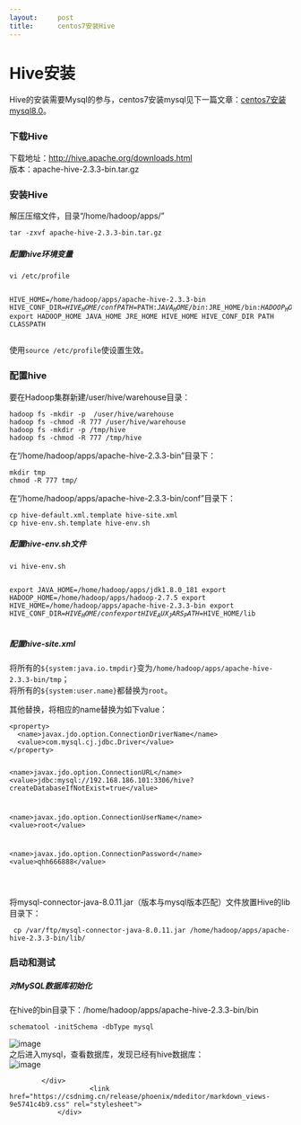 ```yaml
---
layout:     post
title:      centos7安装Hive
---
```

<div id="article_content" class="article_content clearfix csdn-tracking-statistics" data-pid="blog" data-mod="popu_307" data-dsm="post">
								            <div id="content_views" class="markdown_views prism-atom-one-dark">
							<!-- flowchart 箭头图标 勿删 -->
							<svg xmlns="http://www.w3.org/2000/svg" style="display: none;"><path stroke-linecap="round" d="M5,0 0,2.5 5,5z" id="raphael-marker-block" style="-webkit-tap-highlight-color: rgba(0, 0, 0, 0);"></path></svg>
							<h1><a id="Hive_0"></a>Hive安装</h1>
<p>Hive的安装需要Mysql的参与，centos7安装mysql见下一篇文章：<a href="https://blog.csdn.net/qianhuihan/article/details/83474559" rel="nofollow">centos7安装mysql8.0</a>。</p>
<h3><a id="Hive_2"></a>下载Hive</h3>
<p>下载地址：<a href="http://hive.apache.org/downloads.html" rel="nofollow">http://hive.apache.org/downloads.html</a><br>
版本：apache-hive-2.3.3-bin.tar.gz</p>
<h3><a id="Hive_6"></a>安装Hive</h3>
<p>解压压缩文件，目录“/home/hadoop/apps/”</p>
<pre><code>tar -zxvf apache-hive-2.3.3-bin.tar.gz 
</code></pre>
<h5><a id="hive_11"></a>配置hive环境变量</h5>
<pre><code>vi /etc/profile

HIVE_HOME=/home/hadoop/apps/apache-hive-2.3.3-bin
HIVE_CONF_DIR=$HIVE_HOME/conf
PATH=$PATH:$JAVA_HOME/bin:$JRE_HOME/bin:$HADOOP_HOME/bin:$HIVE_HOME/bin
export HADOOP_HOME JAVA_HOME JRE_HOME HIVE_HOME HIVE_CONF_DIR PATH CLASSPATH
</code></pre>
<p>使用<code>source /etc/profile</code>使设置生效。</p>
<h3><a id="hive_22"></a>配置hive</h3>
<p>要在Hadoop集群新建/user/hive/warehouse目录：</p>
<pre><code>hadoop fs -mkdir -p  /user/hive/warehouse
hadoop fs -chmod -R 777 /user/hive/warehouse
hadoop fs -mkdir -p /tmp/hive
hadoop fs -chmod -R 777 /tmp/hive
</code></pre>
<p>在“/home/hadoop/apps/apache-hive-2.3.3-bin”目录下：</p>
<pre><code>mkdir tmp
chmod -R 777 tmp/
</code></pre>
<p>在“/home/hadoop/apps/apache-hive-2.3.3-bin/conf”目录下：</p>
<pre><code>cp hive-default.xml.template hive-site.xml
cp hive-env.sh.template hive-env.sh 
</code></pre>
<h5><a id="hiveenvsh_41"></a>配置hive-env.sh文件</h5>
<pre><code>vi hive-env.sh

export JAVA_HOME=/home/hadoop/apps/jdk1.8.0_181
export HADOOP_HOME=/home/hadoop/apps/hadoop-2.7.5
export HIVE_HOME=/home/hadoop/apps/apache-hive-2.3.3-bin
export HIVE_CONF_DIR=$HIVE_HOME/conf
export HIVE_AUX_JARS_PATH=$HIVE_HOME/lib
</code></pre>
<h5><a id="hivesitexml_51"></a>配置hive-site.xml</h5>
<p>将所有的<code>${system:java.io.tmpdir}</code>变为<code>/home/hadoop/apps/apache-hive-2.3.3-bin/tmp</code>；<br>
将所有的<code>${system:user.name}</code>都替换为<code>root</code>。</p>
<p>其他替换，将相应的name替换为如下value：</p>
<pre><code>&lt;property&gt;
  &lt;name&gt;javax.jdo.option.ConnectionDriverName&lt;/name&gt;
  &lt;value&gt;com.mysql.cj.jdbc.Driver&lt;/value&gt;
&lt;/property&gt; 

 &lt;name&gt;javax.jdo.option.ConnectionURL&lt;/name&gt;
 &lt;value&gt;jdbc:mysql://192.168.186.101:3306/hive?createDatabaseIfNotExist=true&lt;/value&gt;
 
 &lt;name&gt;javax.jdo.option.ConnectionUserName&lt;/name&gt;
&lt;value&gt;root&lt;/value&gt;

&lt;name&gt;javax.jdo.option.ConnectionPassword&lt;/name&gt;&lt;value&gt;qhh666888&lt;/value&gt;

</code></pre>
<p>将mysql-connector-java-8.0.11.jar（版本与mysql版本匹配）文件放置Hive的lib目录下：</p>
<pre><code> cp /var/ftp/mysql-connector-java-8.0.11.jar /home/hadoop/apps/apache-hive-2.3.3-bin/lib/
</code></pre>
<h3><a id="_75"></a>启动和测试</h3>
<h5><a id="MySQL_76"></a>对MySQL数据库初始化</h5>
<p>在hive的bin目录下：/home/hadoop/apps/apache-hive-2.3.3-bin/bin</p>
<pre><code>schematool -initSchema -dbType mysql
</code></pre>
<p><img src="https://image.ibb.co/eENUqq/18102501.png" alt="image"><br>
之后进入mysql，查看数据库，发现已经有hive数据库：<br>
<img src="https://image.ibb.co/jrOr3A/18102502.png" alt="image"></p>

            </div>
						<link href="https://csdnimg.cn/release/phoenix/mdeditor/markdown_views-9e5741c4b9.css" rel="stylesheet">
                </div>